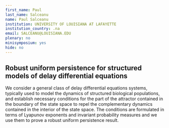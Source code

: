 ```yaml
---
first_name: Paul
last_name: Salceanu
name: Paul Salceanu
institution: UNIVERSITY OF LOUISIANA AT LAFAYETTE
institution_country: .na
email: SALCEANU@LOUISIANA.EDU
plenary: no
minisymposium: yes
hide: no
---
```


## Robust uniform persistence for structured models of delay differential equations

We consider a general class of delay differential equations systems, typically used to model the dynamics of structured biological populations, and establish necessary conditions for the part of the attractor contained in the boundary of the state space to repel the complementary dynamics contained in the interior of the state space. The conditions are formulated in terms of Lyapunov exponents and invariant probability measures and we use them to prove a robust uniform persistence result.


